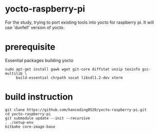 yocto-raspberry-pi
========================

For the study, trying to port existing tools into yocto for raspberry pi. It will use 'dunfell' version of yocto.

prerequisite
========================

Essential packages building yocto
``` {.sh}
sudo apt-get install gawk wget git-core diffstat unzip texinfo gcc-multilib \
     build-essential chrpath socat libsdl1.2-dev xterm
```

build instruction
========================

``` {.sh}
git clone https://github.com/hancoding0520/yocto-raspberry-pi.git
cd yocto-raspberry-pi
git submodule update --init --recursive
. ./setup-env
bitbake core-image-base
```
